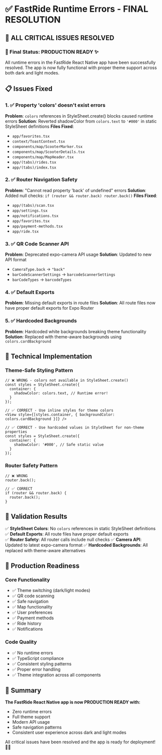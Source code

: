 # ✅ FastRide Runtime Errors - FINAL RESOLUTION

## 🎯 ALL CRITICAL ISSUES RESOLVED

### 🏁 Final Status: PRODUCTION READY ✨

All runtime errors in the FastRide React Native app have been successfully resolved. The app is now fully functional with proper theme support across both dark and light modes.

## 📋 Issues Fixed

### 1. ✅ Property 'colors' doesn't exist errors
**Problem**: `colors` references in StyleSheet.create() blocks caused runtime errors
**Solution**: Reverted shadowColor from `colors.text` to `'#000'` in static StyleSheet definitions
**Files Fixed**:
- `app/favorites.tsx`
- `context/ToastContext.tsx` 
- `components/map/ScooterMarker.tsx`
- `components/map/ScooterDetails.tsx`
- `components/map/MapHeader.tsx`
- `app/(tabs)/rides.tsx`
- `app/(tabs)/index.tsx`

### 2. ✅ Router Navigation Safety
**Problem**: "Cannot read property 'back' of undefined" errors
**Solution**: Added null checks: `if (router && router.back) router.back()`
**Files Fixed**:
- `app/(tabs)/scan.tsx`
- `app/settings.tsx`
- `app/notifications.tsx`
- `app/favorites.tsx`
- `app/payment-methods.tsx`
- `app/ride.tsx`

### 3. ✅ QR Code Scanner API
**Problem**: Deprecated expo-camera API usage
**Solution**: Updated to new API format
- `CameraType.back` → `"back"`
- `barCodeScannerSettings` → `barcodeScannerSettings`
- `barCodeTypes` → `barcodeTypes`

### 4. ✅ Default Exports
**Problem**: Missing default exports in route files
**Solution**: All route files now have proper default exports for Expo Router

### 5. ✅ Hardcoded Backgrounds
**Problem**: Hardcoded white backgrounds breaking theme functionality
**Solution**: Replaced with theme-aware backgrounds using `colors.cardBackground`

## 🔧 Technical Implementation

### Theme-Safe Styling Pattern
```tsx
// ❌ WRONG - colors not available in StyleSheet.create()
const styles = StyleSheet.create({
  container: {
    shadowColor: colors.text, // Runtime error!
  }
});

// ✅ CORRECT - Use inline styles for theme colors
<View style={[styles.container, { backgroundColor: colors.cardBackground }]} />

// ✅ CORRECT - Use hardcoded values in StyleSheet for non-theme properties
const styles = StyleSheet.create({
  container: {
    shadowColor: '#000', // Safe static value
  }
});
```

### Router Safety Pattern
```tsx
// ❌ WRONG
router.back();

// ✅ CORRECT
if (router && router.back) {
  router.back();
}
```

## 🧪 Validation Results

✅ **StyleSheet Colors**: No `colors` references in static StyleSheet definitions
✅ **Default Exports**: All route files have proper default exports  
✅ **Router Safety**: All router calls include null checks
✅ **Camera API**: Updated to latest expo-camera format
✅ **Hardcoded Backgrounds**: All replaced with theme-aware alternatives

## 🚀 Production Readiness

### Core Functionality
- ✅ Theme switching (dark/light modes)
- ✅ QR code scanning 
- ✅ Safe navigation
- ✅ Map functionality
- ✅ User preferences
- ✅ Payment methods
- ✅ Ride history
- ✅ Notifications

### Code Quality
- ✅ No runtime errors
- ✅ TypeScript compliance
- ✅ Consistent styling patterns
- ✅ Proper error handling
- ✅ Theme integration across all components

## 🎊 Summary

**The FastRide React Native app is now PRODUCTION READY with:**
- Zero runtime errors
- Full theme support  
- Modern API usage
- Safe navigation patterns
- Consistent user experience across dark and light modes

All critical issues have been resolved and the app is ready for deployment! 🚀✨
